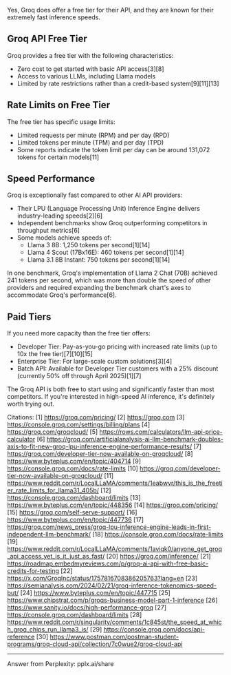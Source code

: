Yes, Groq does offer a free tier for their API, and they are known for their extremely fast inference speeds.

## Groq API Free Tier
Groq provides a free tier with the following characteristics:
- Zero cost to get started with basic API access[3][8]
- Access to various LLMs, including Llama models
- Limited by rate restrictions rather than a credit-based system[9][11][13]

## Rate Limits on Free Tier
The free tier has specific usage limits:
- Limited requests per minute (RPM) and per day (RPD)
- Limited tokens per minute (TPM) and per day (TPD)
- Some reports indicate the token limit per day can be around 131,072 tokens for certain models[11]

## Speed Performance
Groq is exceptionally fast compared to other AI API providers:
- Their LPU (Language Processing Unit) Inference Engine delivers industry-leading speeds[2][6]
- Independent benchmarks show Groq outperforming competitors in throughput metrics[6]
- Some models achieve speeds of:
  - Llama 3 8B: 1,250 tokens per second[1][14]
  - Llama 4 Scout (17Bx16E): 460 tokens per second[1][14] 
  - Llama 3.1 8B Instant: 750 tokens per second[1][14]

In one benchmark, Groq's implementation of Llama 2 Chat (70B) achieved 241 tokens per second, which was more than double the speed of other providers and required expanding the benchmark chart's axes to accommodate Groq's performance[6].

## Paid Tiers
If you need more capacity than the free tier offers:
- Developer Tier: Pay-as-you-go pricing with increased rate limits (up to 10x the free tier)[7][10][15]
- Enterprise Tier: For large-scale custom solutions[3][4]
- Batch API: Available for Developer Tier customers with a 25% discount (currently 50% off through April 2025)[1][7]

The Groq API is both free to start using and significantly faster than most competitors. If you're interested in high-speed AI inference, it's definitely worth trying out.

Citations:
[1] https://groq.com/pricing/
[2] https://groq.com
[3] https://console.groq.com/settings/billing/plans
[4] https://groq.com/groqcloud/
[5] https://rows.com/calculators/llm-api-price-calculator
[6] https://groq.com/artificialanalysis-ai-llm-benchmark-doubles-axis-to-fit-new-groq-lpu-inference-engine-performance-results/
[7] https://groq.com/developer-tier-now-available-on-groqcloud/
[8] https://www.byteplus.com/en/topic/404714
[9] https://console.groq.com/docs/rate-limits
[10] https://groq.com/developer-tier-now-available-on-groqcloud/
[11] https://www.reddit.com/r/LocalLLaMA/comments/1eabwvr/this_is_the_freetier_rate_limits_for_llama31_405b/
[12] https://console.groq.com/dashboard/limits
[13] https://www.byteplus.com/en/topic/448356
[14] https://groq.com/pricing/
[15] https://groq.com/self-serve-support/
[16] https://www.byteplus.com/en/topic/447736
[17] https://groq.com/news_press/groq-lpu-inference-engine-leads-in-first-independent-llm-benchmark/
[18] https://console.groq.com/docs/rate-limits
[19] https://www.reddit.com/r/LocalLLaMA/comments/1aviqk0/anyone_get_groq_api_access_yet_is_it_just_as_fast/
[20] https://groq.com/inference/
[21] https://roadmap.embedmyreviews.com/p/groq-ai-api-with-free-basic-credits-for-testing
[22] https://x.com/GroqInc/status/1757816708386205763?lang=en
[23] https://semianalysis.com/2024/02/21/groq-inference-tokenomics-speed-but/
[24] https://www.byteplus.com/en/topic/447715
[25] https://www.chipstrat.com/p/groqs-business-model-part-1-inference
[26] https://www.sanity.io/docs/high-performance-groq
[27] https://console.groq.com/dashboard/limits
[28] https://www.reddit.com/r/singularity/comments/1c845st/the_speed_at_which_groq_chips_run_llama3_is/
[29] https://console.groq.com/docs/api-reference
[30] https://www.postman.com/postman-student-programs/groq-cloud-api/collection/7c0wue2/groq-cloud-api

---
Answer from Perplexity: pplx.ai/share

